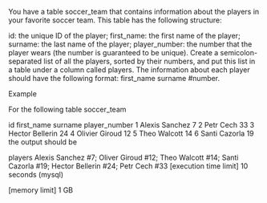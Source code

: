 You have a table soccer_team that contains information about the players in your favorite soccer team. This table has the following structure:

id: the unique ID of the player;
first_name: the first name of the player;
surname: the last name of the player;
player_number: the number that the player wears (the number is guaranteed to be unique).
Create a semicolon-separated list of all the players, sorted by their numbers, and put this list in a table under a column called players. The information about each player should have the following format: first_name surname #number.

Example

For the following table soccer_team

id	first_name	surname	player_number
1	Alexis	Sanchez	7
2	Petr	Cech	33
3	Hector	Bellerin	24
4	Olivier	Giroud	12
5	Theo	Walcott	14
6	Santi	Cazorla	19
the output should be

players
Alexis Sanchez #7; Oliver Giroud #12; Theo Walcott #14; Santi Cazorla #19; Hector Bellerin #24; Petr Cech #33
[execution time limit] 10 seconds (mysql)

[memory limit] 1 GB